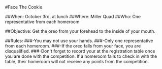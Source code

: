 #Face The Cookie 

##When: October 3rd, at lunch
##Where: Miller Quad
##Who: One representative from each homeroom


##Objective: Get the oreo from your forehead to the inside of your mouth.

##Rules:
###-You may not use your hands.
###-Only one representative from each homeroom.
###-If the oreo falls from your face, you are disqualified.
###-Don't forget to record your at the registration table once you are done with the competition.  If a homeroom fails to check in with the table, their homeroom will not receive any points from the competition.
